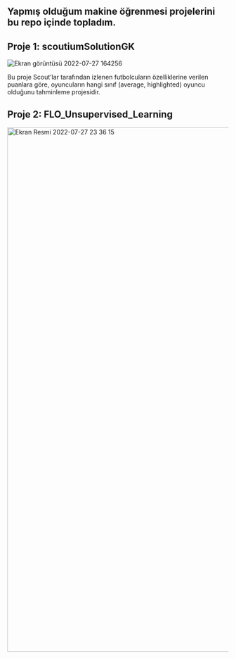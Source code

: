 ## Yapmış olduğum makine öğrenmesi projelerini bu repo içinde topladım.


## Proje 1: scoutiumSolutionGK
![Ekran görüntüsü 2022-07-27 164256](https://user-images.githubusercontent.com/101973346/181262107-7f3cbf9e-701e-458b-8ded-ec108c2a0b12.png)

Bu proje Scout’lar tarafından izlenen futbolcuların özelliklerine verilen puanlara göre, oyuncuların hangi sınıf (average, highlighted) oyuncu olduğunu tahminleme projesidir.

## Proje 2: FLO_Unsupervised_Learning
<img width="1192" alt="Ekran Resmi 2022-07-27 23 36 15" src="https://user-images.githubusercontent.com/101973346/181367357-6779239b-03a4-45c4-9af0-0ec7b4f4366b.png">
